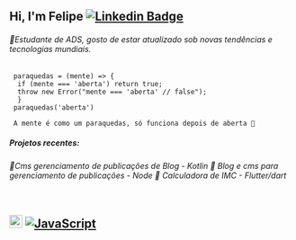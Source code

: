  ## Hi, I'm Felipe [![Linkedin Badge](https://img.shields.io/badge/-LinkedIn-blue?style=flat-square&logo=Linkedin&logoColor=white&link=https://https://www.linkedin.com/in/ollveira/)](https://www.linkedin.com/in/ollveira/)

###### 🔹Estudante de ADS, gosto de estar atualizado sob novas tendências e tecnologias mundiais. 

     paraquedas = (mente) => {
      if (mente === 'aberta') return true;
      throw new Error("mente === 'aberta' // false");
      } 
     paraquedas('aberta')

     A mente é como um paraquedas, só funciona depois de aberta 🚀

##### Projetos recentes:
###### 🔹Cms gerenciamento de publicações de Blog - Kotlin 🔹 Blog e cms para gerenciamento de publicações - Node 🔹 Calculadora de IMC - Flutter/dart 

     
<div style="display:flex;"> 
     
    

## <img src="https://cdn.jsdelivr.net/gh/devicons/devicon/icons/git/git-original.svg" width="23" height="23"/> [![JavaScript](https://img.shields.io/badge/--F7DF1E?logo=javascript&logoColor=000)](https://www.javascript.com/)
 

</div>
 



